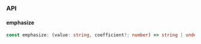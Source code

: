 

### API

#### emphasize

```ts
const emphasize: (value: string, coefficient?: number) => string | undefined;
```

